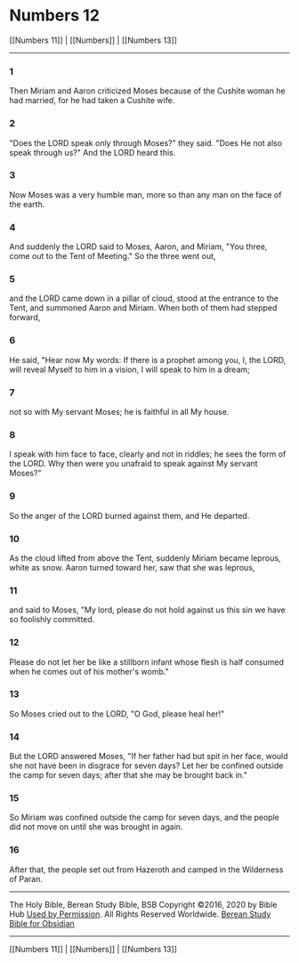 # Numbers 12

[[Numbers 11]] | [[Numbers]] | [[Numbers 13]]

---

### 1
Then Miriam and Aaron criticized Moses because of the Cushite woman he had married, for he had taken a Cushite wife.

### 2
"Does the LORD speak only through Moses?" they said. "Does He not also speak through us?" And the LORD heard this.

### 3
Now Moses was a very humble man, more so than any man on the face of the earth.

### 4
And suddenly the LORD said to Moses, Aaron, and Miriam, "You three, come out to the Tent of Meeting." So the three went out,

### 5
and the LORD came down in a pillar of cloud, stood at the entrance to the Tent, and summoned Aaron and Miriam. When both of them had stepped forward,

### 6
He said, "Hear now My words: If there is a prophet among you, I, the LORD, will reveal Myself to him in a vision, I will speak to him in a dream;

### 7
not so with My servant Moses; he is faithful in all My house.

### 8
I speak with him face to face, clearly and not in riddles; he sees the form of the LORD. Why then were you unafraid to speak against My servant Moses?"

### 9
So the anger of the LORD burned against them, and He departed.

### 10
As the cloud lifted from above the Tent, suddenly Miriam became leprous, white as snow. Aaron turned toward her, saw that she was leprous,

### 11
and said to Moses, "My lord, please do not hold against us this sin we have so foolishly committed.

### 12
Please do not let her be like a stillborn infant whose flesh is half consumed when he comes out of his mother's womb."

### 13
So Moses cried out to the LORD, "O God, please heal her!"

### 14
But the LORD answered Moses, "If her father had but spit in her face, would she not have been in disgrace for seven days? Let her be confined outside the camp for seven days; after that she may be brought back in."

### 15
So Miriam was confined outside the camp for seven days, and the people did not move on until she was brought in again.

### 16
After that, the people set out from Hazeroth and camped in the Wilderness of Paran.

---

The Holy Bible, Berean Study Bible, BSB
Copyright ©2016, 2020 by Bible Hub
[Used by Permission](https://berean.bible/terms.htm). All Rights Reserved Worldwide.
[Berean Study Bible for Obsidian](https://github.com/gapmiss/berean-study-bible-for-obsidian)

---

[[Numbers 11]] | [[Numbers]] | [[Numbers 13]]

